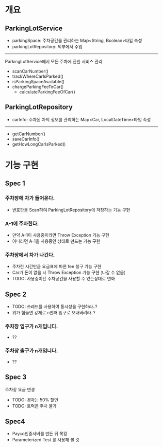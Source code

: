 # 개요

## ParkingLotService

- parkingSpace: 주차공간을 관리하는 Map<String, Boolean>타입 속성
- parkingLotRepository: 외부에서 주입

---

ParkingLotService에서 모든 주차에 관한 서비스 관리

- scanCarNumber()
- trackWhereCarIsParked()
- isParkingSpaceAvailable()
- chargeParkingFeeToCar()
  - calculateParkingFeeOfCar()

## ParkingLotRepository

- carInfo: 주차된 차의 정보를 관리하는 Map<Car, LocalDateTime>타입 속성
---

- getCarNumber()
- saveCarInfo()
- getHowLongCarIsParked()


# 기능 구현

## Spec 1

### 주차장에 차가 들어온다.
  - 번호판을 Scan하여 ParkingLotRepository에 저장하는 기능 구현
### A-1에 주차한다.
  - 만약 A-1이 사용중이라면 Throw Exception 기능 구현
  - 아니라면 A-1을 사용중인 상태로 만드는 기능 구현
### 주차장에서 차가 나간다.
  - 주차한 시간만큼 요금표에 따른 fee 청구 기능 구현
  - Car가 돈이 없을 시 Throw Exception 기능 구현 (나갈 수 없음)
  - TODO: 사용중이던 주차공간을 사용할 수 있는상대로 변화

## Spec 2

- TODO: 쓰레드를 사용하여 동시성을 구현하라..?
- 위가 힘들면 강제로 n번째 입구로 보내버려라..?

### 주차장 입구가 n개입니다.
- ??

### 주차장 출구가 n개입니다.
- ??


## Spec 3

주차장 요금 변경
- TODO: 경차는 50% 할인
- TODO: 트럭은 주차 불가


## Spec4

- Payco인증서버를 만든 뒤 목킹
- Parameterized Test 를 사용해 볼 것
